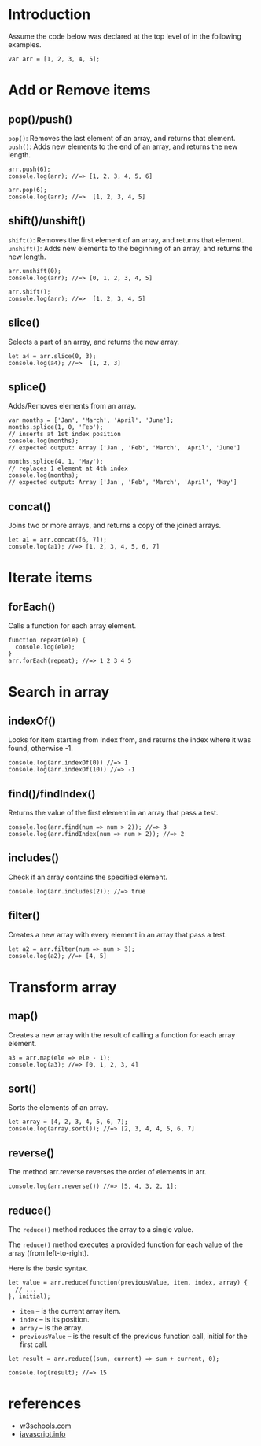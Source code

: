 # Introduction

Assume the code below was declared at the top level of in the following examples.

```JS
var arr = [1, 2, 3, 4, 5];
```

# Add or Remove items

## pop()/push()

`pop()`: Removes the last element of an array, and returns that element.
`push()`: Adds new elements to the end of an array, and returns the new length.

```JS
arr.push(6);
console.log(arr); //=> [1, 2, 3, 4, 5, 6]

arr.pop(6);
console.log(arr); //=>  [1, 2, 3, 4, 5]
```

## shift()/unshift()

`shift()`: Removes the first element of an array, and returns that element.
`unshift()`: Adds new elements to the beginning of an array, and returns the new length.

```JS
arr.unshift(0);
console.log(arr); //=> [0, 1, 2, 3, 4, 5]

arr.shift();
console.log(arr); //=>  [1, 2, 3, 4, 5]
```

## slice()

Selects a part of an array, and returns the new array.

```JS
let a4 = arr.slice(0, 3);
console.log(a4); //=>  [1, 2, 3]
```

## splice()

Adds/Removes elements from an array.

```JS
var months = ['Jan', 'March', 'April', 'June'];
months.splice(1, 0, 'Feb');
// inserts at 1st index position
console.log(months);
// expected output: Array ['Jan', 'Feb', 'March', 'April', 'June']

months.splice(4, 1, 'May');
// replaces 1 element at 4th index
console.log(months);
// expected output: Array ['Jan', 'Feb', 'March', 'April', 'May']
```

## concat()

Joins two or more arrays, and returns a copy of the joined arrays.

```JS
let a1 = arr.concat([6, 7]);
console.log(a1); //=> [1, 2, 3, 4, 5, 6, 7]
```

# Iterate items

## forEach()

Calls a function for each array element.

```JS
function repeat(ele) {
  console.log(ele);
}
arr.forEach(repeat); //=> 1 2 3 4 5
```

# Search in array

## indexOf()

Looks for item starting from index from, and returns the index where it was found, otherwise -1.

```JS
console.log(arr.indexOf(0)) //=> 1
console.log(arr.indexOf(10)) //=> -1
```

## find()/findIndex()

Returns the value of the first element in an array that pass a test.

```JS
console.log(arr.find(num => num > 2)); //=> 3
console.log(arr.findIndex(num => num > 2)); //=> 2
```

## includes()

Check if an array contains the specified element.

```JS
console.log(arr.includes(2)); //=> true
```

## filter()

Creates a new array with every element in an array that pass a test.

```JS
let a2 = arr.filter(num => num > 3);
console.log(a2); //=> [4, 5]
```

# Transform array

## map()

Creates a new array with the result of calling a function for each array element.

```JS
a3 = arr.map(ele => ele - 1);
console.log(a3); //=> [0, 1, 2, 3, 4]
```

## sort()

Sorts the elements of an array.

```JS
let array = [4, 2, 3, 4, 5, 6, 7];
console.log(array.sort()); //=> [2, 3, 4, 4, 5, 6, 7]
```

## reverse()

The method arr.reverse reverses the order of elements in arr.

```JS
console.log(arr.reverse()) //=> [5, 4, 3, 2, 1];
```

## reduce()

The `reduce()` method reduces the array to a single value.

The `reduce()` method executes a provided function for each value of the array (from left-to-right).

Here is the basic syntax.

```JS
let value = arr.reduce(function(previousValue, item, index, array) {
  // ...
}, initial);
```

- `item` – is the current array item.
- `index` – is its position.
- `array` – is the array.
- `previousValue` – is the result of the previous function call, initial for the first call.

```JS
let result = arr.reduce((sum, current) => sum + current, 0);

console.log(result); //=> 15
```

# references

- [w3schools.com](https://www.w3schools.com/jsref/jsref_obj_array.asp)
- [javascript.info](https://javascript.info/array-methods#searching-in-array)
